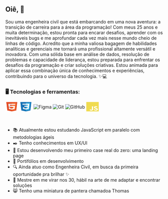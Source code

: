 ## Oiê, 👋

Sou uma engenheira civil que está embarcando em uma nova aventura: a transição de carreira para a área da programação! Com meus 25 anos e muita determinação, estou pronta para encarar desafios, aprender com os inevitáveis bugs e me aprofundar cada vez mais nesse mundo cheio de linhas de código. Acredito que a minha valiosa bagagem de habilidades analíticas e gerenciais me tornará uma profissional altamente versátil e inovadora. Com uma sólida base em análise de dados, resolução de problemas e capacidade de liderança, estou preparada para enfrentar os desafios da programação e criar soluções criativas. Estou animada para aplicar essa combinação única de conhecimentos e experiências, contribuindo para o universo da tecnologia. ✨💻

### 🖥️ Tecnologias e ferramentas:
<div style="display: inline_block">
  <img align="center" alt="HTML" height="30" width="40" src="https://raw.githubusercontent.com/devicons/devicon/master/icons/html5/html5-original.svg">
  <img align="center" alt="CSS" height="30" width="40" src="https://raw.githubusercontent.com/devicons/devicon/master/icons/css3/css3-original.svg">
  <img align="center" alt="Figma" height="30" width="40" src="https://cdn.jsdelivr.net/gh/devicons/devicon/icons/figma/figma-original.svg">
  <img align="center" alt="Git" height="30" width="40" src="https://cdn.jsdelivr.net/gh/devicons/devicon/icons/git/git-original.svg">
  <img align="center" alt="GitHub" height="30" width="40" src="https://cdn.jsdelivr.net/gh/devicons/devicon/icons/github/github-original.svg">          
  <img align="center" alt="JavaScript" height="30" width="40" src="https://raw.githubusercontent.com/devicons/devicon/master/icons/javascript/javascript-plain.svg">
</div><br><br>

* 📚 Atualmente estou estudando JavaScript em paralelo com metodologias ágeis
* ✒️ Tenho conhecimentos em UX/UI
* 🌱 Estou desenvolvendo meu primeiro case real do zero: uma landing page
* 📝 Portifólios em desenvolvimento
* 🔍 Ainda atuo como Engenheira Civil, em busca da primeira oportunidade pra brilhar ✨
* 🌟 Mestre em me virar nos 30, hábil na arte de me adaptar e encontrar soluções
* 😸 Tenho uma miniatura de pantera chamadoa Thomas
